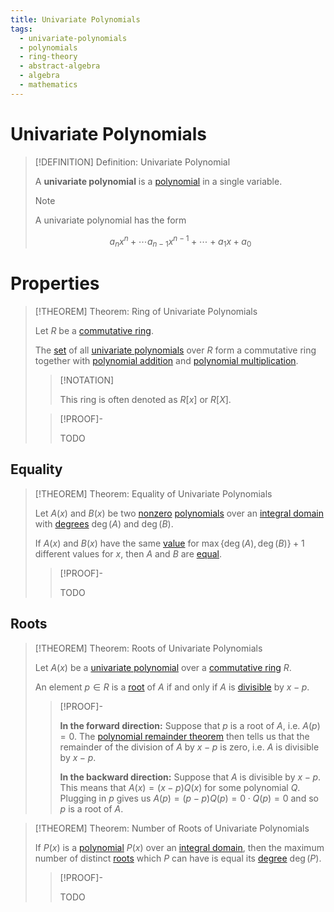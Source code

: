 ```yaml
---
title: Univariate Polynomials
tags:
  - univariate-polynomials
  - polynomials
  - ring-theory
  - abstract-algebra
  - algebra
  - mathematics
---
```


# Univariate Polynomials

>[!DEFINITION] Definition: Univariate Polynomial
>
>A **univariate polynomial** is a [polynomial](../index.md) in a single variable.
>
>>[!NOTE]
>>
>>A univariate polynomial has the form
>>
>>$$
>>a_n x^n + \cdots a_{n-1}x^{n-1} + \cdots + a_1 x + a_0
>>$$
>>
>

# Properties

>[!THEOREM] Theorem: Ring of Univariate Polynomials
>
>Let $R$ be a [commutative ring](../../index.md).
>
>The [set](../../../../../Set%20Theory/Sets.md) of all [univariate polynomials](./index.md) over $R$ form a commutative ring together with [polynomial addition](../index.md) and [polynomial multiplication](../index.md).
>
>>[!NOTATION]
>>
>>This ring is often denoted as $R[x]$ or $R[X]$.
>>
>
>>[!PROOF]-
>>
>>TODO
>>
>

## Equality

>[!THEOREM] Theorem: Equality of Univariate Polynomials
>
>Let $A(x)$ and $B(x)$ be two [nonzero](../Zero%20Polynomial.md) [polynomials](./index.md) over an [integral domain](../../Integral%20Domains/Integral%20Domain.md) with [degrees](../index.md) $\deg(A)$ and $\deg(B)$.
>
>If $A(x)$ and $B(x)$ have the same [value](../index.md) for $\max\{\deg(A), \deg(B)\}+1$ different values for $x$, then $A$ and $B$ are [equal](../index.md).
>
>>[!PROOF]-
>>
>>TODO
>>
>

## Roots

>[!THEOREM] Theorem: Roots of Univariate Polynomials
>
>Let $A(x)$ be a [univariate polynomial](./index.md) over a [commutative ring](../../index.md) $R$.
>
>An element $p \in R$ is a [root](../index.md) of $A$ if and only if $A$ is [divisible](Polynomial%20Division.md) by $x - p$.
>
>>[!PROOF]-
>>
>>**In the forward direction:** Suppose that $p$ is a root of $A$, i.e. $A(p) = 0$. The [polynomial remainder theorem](Polynomial%20Division.md) then tells us that the remainder of the division of $A$ by $x-p$ is zero, i.e. $A$ is divisible by $x - p$.
>>
>>**In the backward direction:** Suppose that $A$ is divisible by $x-p$. This means that $A(x) = (x-p)Q(x)$ for some polynomial $Q$. Plugging in $p$ gives us $A(p) = (p - p)Q(p) = 0\cdot Q(p) = 0$ and so $p$ is a root of $A$.
>>
>

>[!THEOREM] Theorem: Number of Roots of Univariate Polynomials
>
>If $P(x)$ is a [polynomial](./index.md) $P(x)$ over an [integral domain](../../Integral%20Domains/Integral%20Domain.md), then the maximum number of distinct [roots](../index.md) which $P$ can have is equal its [degree](../index.md) $\deg(P)$.
>
>>[!PROOF]-
>>
>>TODO
>>
>